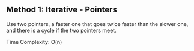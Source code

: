 ## Method 1: Iterative - Pointers

Use two pointers, a faster one that goes twice faster than the slower one, and there is a cycle if the two pointers meet.

Time Complexity: O(n)
